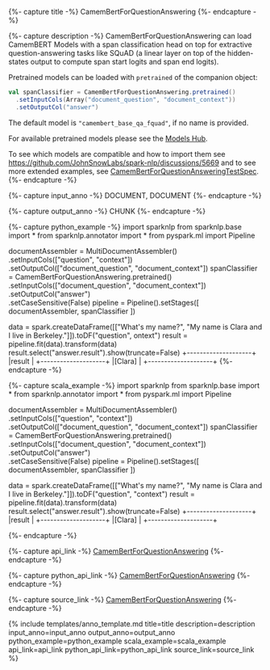 {%- capture title -%}
CamemBertForQuestionAnswering
{%- endcapture -%}

{%- capture description -%}
CamemBertForQuestionAnswering can load CamemBERT Models with a span classification head on top
for extractive question-answering tasks like SQuAD (a linear layer on top of the hidden-states
output to compute span start logits and span end logits).

Pretrained models can be loaded with `pretrained` of the companion object:

```scala
val spanClassifier = CamemBertForQuestionAnswering.pretrained()
  .setInputCols(Array("document_question", "document_context"))
  .setOutputCol("answer")
```

The default model is `"camembert_base_qa_fquad"`, if no name is provided.

For available pretrained models please see the
[Models Hub](https://sparknlp.org/models?task=Question+Answering).

To see which models are compatible and how to import them see
https://github.com/JohnSnowLabs/spark-nlp/discussions/5669 and to see more extended
examples, see
[CamemBertForQuestionAnsweringTestSpec](https://github.com/JohnSnowLabs/spark-nlp/blob/master/src/test/scala/com/johnsnowlabs/nlp/annotators/classifier/dl/CamemBertForQuestionAnsweringTestSpec.scala).
{%- endcapture -%}

{%- capture input_anno -%}
DOCUMENT, DOCUMENT
{%- endcapture -%}

{%- capture output_anno -%}
CHUNK
{%- endcapture -%}

{%- capture python_example -%}
import sparknlp
from sparknlp.base import *
from sparknlp.annotator import *
from pyspark.ml import Pipeline

documentAssembler = MultiDocumentAssembler() \
    .setInputCols(["question", "context"]) \
    .setOutputCol(["document_question", "document_context"])
spanClassifier = CamemBertForQuestionAnswering.pretrained() \
    .setInputCols(["document_question", "document_context"]) \
    .setOutputCol("answer") \
    .setCaseSensitive(False)
pipeline = Pipeline().setStages([
    documentAssembler,
    spanClassifier
])

data = spark.createDataFrame([["What's my name?", "My name is Clara and I live in Berkeley."]]).toDF("question", ontext")
result = pipeline.fit(data).transform(data)
result.select("answer.result").show(truncate=False)
+--------------------+
|result              |
+--------------------+
|[Clara]             |
+--------------------+
{%- endcapture -%}

{%- capture scala_example -%}
import sparknlp
from sparknlp.base import *
from sparknlp.annotator import *
from pyspark.ml import Pipeline

documentAssembler = MultiDocumentAssembler() \
    .setInputCols(["question", "context"]) \
    .setOutputCol(["document_question", "document_context"])
spanClassifier = CamemBertForQuestionAnswering.pretrained() \
    .setInputCols(["document_question", "document_context"]) \
    .setOutputCol("answer") \
    .setCaseSensitive(False)
pipeline = Pipeline().setStages([
    documentAssembler,
    spanClassifier
])

data = spark.createDataFrame([["What's my name?", "My name is Clara and I live in Berkeley."]]).toDF("question", "context")
result = pipeline.fit(data).transform(data)
result.select("answer.result").show(truncate=False)
+--------------------+
|result              |
+--------------------+
|[Clara]             |
+--------------------+

{%- endcapture -%}

{%- capture api_link -%}
[CamemBertForQuestionAnswering](/api/com/johnsnowlabs/nlp/annotators/classifier/dl/CamemBertForQuestionAnswering)
{%- endcapture -%}

{%- capture python_api_link -%}
[CamemBertForQuestionAnswering](/api/python/reference/autosummary/sparknlp/annotator/classifier_dl/camembert_for_question_answering/index.html#sparknlp.annotator.classifier_dl.camembert_for_question_answering.CamemBertForQuestionAnswering)
{%- endcapture -%}

{%- capture source_link -%}
[CamemBertForQuestionAnswering](https://github.com/JohnSnowLabs/spark-nlp/tree/master/src/main/scala/com/johnsnowlabs/nlp/annotators/classifier/dl/CamemBertForQuestionAnswering.scala)
{%- endcapture -%}

{% include templates/anno_template.md
title=title
description=description
input_anno=input_anno
output_anno=output_anno
python_example=python_example
scala_example=scala_example
api_link=api_link
python_api_link=python_api_link
source_link=source_link
%}